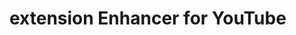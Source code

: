 <!DOCTYPE html>
<body>
  <head>
    
  </head>

  <body>
    <h1>extension Enhancer for YouTube</h1>
  </body>
</body>
